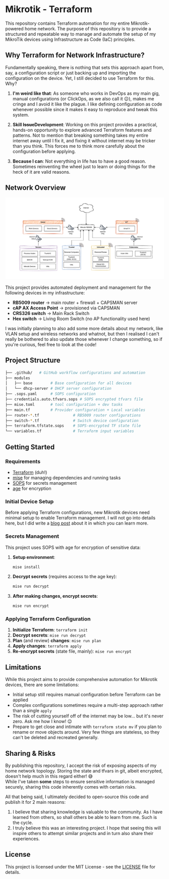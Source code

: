 # Mikrotik - Terraform

This repository contains Terraform automation for my entire Mikrotik-powered home network. The purpose of this repository is to provide a structured and repeatable way to manage and automate the setup of my MikroTik devices using Infrastructure as Code (IaC) principles.

## Why Terraform for Network Infrastructure?

Fundamentally speaking, there is nothing that sets this approach apart from, say, a configuration script or just backing up and importing the configuration on the device. Yet, I still decided to use Terraform for this. Why?

1. **I'm weird like that**: As someone who works in DevOps as my main gig, manual configurations (or ClickOps, as we also call it 😉), makes me cringe and I avoid it like the plague. I like defining configuration as code whenever possible since it makes it easy to reproduce and tweak this system.

2. **Skill ~~Issue~~Development**: Working on this project provides a practical, hands-on opportunity to explore advanced Terraform features and patterns. Not to mention that breaking something takes my entire internet away until I fix it, and fixing it without internet may be tricker than you think. This forces me to think more carefully about the configuration before applying.

3. **Because I can**: Not everything in life has to have a good reason. Sometimes reinventing the wheel just to learn or doing things for the heck of it are valid reasons.

## Network Overview

![Network Diagram](./network-diagram.drawio.png)

This project provides automated deployment and management for the following devices in my infrastructure:

- **RB5009 router** -> main router + firewall + CAPSMAN server
- **cAP AX Access Point** -> provisioned via CAPSMAN
- **CRS326 switch** -> Main Rack Switch
- **Hex switch** -> Living Room Switch (no AP functionality used here)

I was initially planning to also add some more details about my network, like VLAN setup and wireless networks and whatnot, but then I realised I can't really be bothered to also update those whenever I change something, so if you're curious, feel free to look at the code!

## Project Structure

```bash
├── .github/   # GitHub workflow configurations and automation
├── modules
│   ├── base        # Base configuration for all devices
│   └── dhcp-server # DHCP server configuration
├── .sops.yaml      # SOPS configuration
├── credentials.auto.tfvars.sops # SOPS encrypted tfvars file
├── mise.toml       # tool configuration + dev tasks
├── main.tf         # Provider configuration + Local variables
├── router-*.tf               # RB5009 router configurations
├── switch-*.tf               # Switch device configuration
├── terraform.tfstate.sops    # SOPS-encrypted TF state file
└── variables.tf              # Terraform input variables
```

## Getting Started

### Requirements

- [Terraform](https://www.terraform.io/) (duh!)
- [mise](https://mise.jdx.dev/) for managing dependencies and running tasks
- [SOPS](https://github.com/getsops/sops) for secrets management
- [age](https://github.com/FiloSottile/age) for encryption

### Initial Device Setup

Before applying Terraform configurations, new Mikrotik devices need minimal setup to enable Terraform management. I will not go into details here, but I did write a [blog post](https://mirceanton.com/posts/mikrotik-terraform-getting-started/) about it in which you can learn more.

### Secrets Management

This project uses SOPS with age for encryption of sensitive data:

1. **Setup environment**:

   ```bash
   mise install
   ```

2. **Decrypt secrets** (requires access to the age key):

   ```bash
   mise run decrypt
   ```

3. **After making changes, encrypt secrets**:

   ```bash
   mise run encrypt
   ```

### Applying Terraform Configuration

1. **Initialize Terraform**: `terraform init`
2. **Decrypt secrets**: `mise run decrypt`
3. **Plan** (and review) **changes**: `mise run plan`
4. **Apply changes**: `terraform apply`
5. **Re-encrypt secrets** (state file, mainly): `mise run encrypt`

## Limitations

While this project aims to provide comprehensive automation for Mikrotik devices, there are some limitations:

- Initial setup still requires manual configuration before Terraform can be applied
- Complex configurations sometimes require a multi-step approach rather than a single `apply`
- The risk of cutting yourself off of the internet may be low... but it's never zero. Ask me how I know! 😉
- Prepare to get close and intimate with `terraform state mv` if you plan to rename or move objects around. Very few things are stateless, so they can't be deleted and recreated generally.

## Sharing & Risks

By publishing this repository, I accept the risk of exposing aspects of my home network topology. Storing the state and tfvars in git, albeit encrypted, doesn't help much in this regard either! 😅  
While I've taken **some** steps to ensure sensitive information is managed securely, sharing this code inherently comes with certain risks.

All that being said, I ultimately decided to open-source this code and publish it for 2 main reasons:

1. I believe that sharing knowledge is valuable to the community. As I have learned from others, so shall others be able to learn from me. Such is the cycle.
2. I truly believe this was an interesting project. I hope that seeing this will inspire others to attempt similar projects and in turn also share their experiences.

## License

This project is licensed under the MIT License - see the [LICENSE](LICENSE) file for details.
